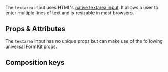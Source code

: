 <InputPageHero
title="Textarea input"
icon="IconInputText"
:pro="false"
project-price=""
data-price=""></InputPageHero>

The `textarea` input uses HTML's [native textarea input](https://developer.mozilla.org/en-US/docs/Web/HTML/Element/textarea). It allows a user to enter multiple lines of text and is resizable in most browsers.

<example
name="Textarea input"
file="/_content/examples/textarea/textarea"
langs="vue"></example>

## Props & Attributes

The `textarea` input has no unique props but can make use of the following universal
FormKit props.

<reference-table input="textarea" :attrs="['cols', 'maxlength', 'minlength', 'placeholder', 'rows']">
</reference-table>

## Composition keys

<reference-table type="compositionKeys" primary="composition-key">
</reference-table>
